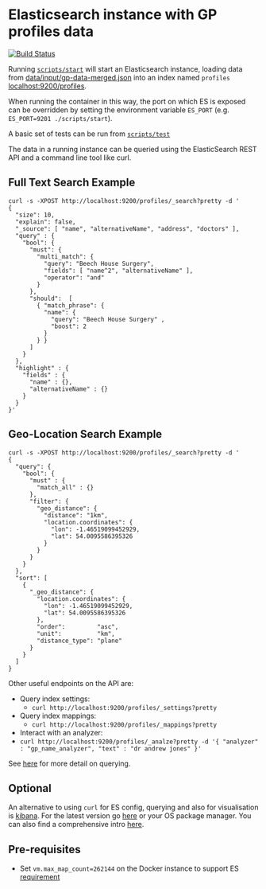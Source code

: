 # Elasticsearch instance with GP profiles data

[![Build Status](https://travis-ci.org/nhsuk/profiles-db-elastic.svg?branch=master)](https://travis-ci.org/nhsuk/profiles-db-elastic)

Running [`scripts/start`](scripts/start) will start an Elasticsearch instance,
loading data from
[data/input/gp-data-merged.json](data/input/gp-data-merged.json) into an index
named `profiles` [localhost:9200/profiles](http://localhost:9200/profiles).

When running the container in this way, the port on which ES is exposed can be
overridden by setting the environment variable `ES_PORT` (e.g. `ES_PORT=9201
./scripts/start`).

A basic set of tests can be run from [`scripts/test`](scripts/test)

The data in a running instance can be queried using the ElasticSearch REST API and a command line tool like curl.

## Full Text Search Example

```
curl -s -XPOST http://localhost:9200/profiles/_search?pretty -d '
{
  "size": 10,
  "explain": false,
  "_source": [ "name", "alternativeName", "address", "doctors" ],
  "query" : {
    "bool": {
      "must": {
        "multi_match": {
          "query": "Beech House Surgery",
          "fields": [ "name^2", "alternativeName" ],
          "operator": "and"
        }
      },
      "should":  [
        { "match_phrase": {
          "name": {
            "query": "Beech House Surgery" ,
            "boost": 2
          }
        } }
      ]
    }
  },
  "highlight" : {
    "fields" : {
      "name" : {},
      "alternativeName" : {}
    }
  }
}'

```

## Geo-Location Search Example 

```
curl -s -XPOST http://localhost:9200/profiles/_search?pretty -d '
{
  "query": {
    "bool": {
      "must" : {
        "match_all" : {}
      },
      "filter": {
        "geo_distance": {
          "distance": "1km", 
          "location.coordinates": { 
            "lon": -1.46519099452929,
            "lat": 54.0095586395326
          }
        }
      }
    }
  },
  "sort": [
    {
      "_geo_distance": {
        "location.coordinates": {
          "lon": -1.46519099452929,
          "lat": 54.0095586395326
        },
        "order":         "asc",
        "unit":          "km",
        "distance_type": "plane"
      }
    }
  ]
}
```

Other useful endpoints on the API are:

* Query index settings:
  * `curl http://localhost:9200/profiles/_settings?pretty`
* Query index mappings:
  * `curl http://localhost:9200/profiles/_mappings?pretty`
* Interact with an analyzer:
 * `curl http://localhost:9200/profiles/_analze?pretty -d '{ "analyzer" : "gp_name_analyzer", "text" : "dr andrew jones" }'`

See
[here](https://www.elastic.co/guide/en/elasticsearch/reference/current/query-dsl.html)
for more detail on querying.

## Optional

An alternative to using `curl` for ES config, querying and also for visualisation is [kibana](https://www.elastic.co/products/kibana).
For the latest version go [here](https://www.elastic.co/guide/en/kibana/current/install.html) or your OS package manager. 
You can also find a comprehensive intro [here](https://www.youtube.com/watch?v=mMhnGjp8oOI).

## Pre-requisites

* Set `vm.max_map_count=262144` on the Docker instance to support ES
  [requirement](https://www.elastic.co/guide/en/elasticsearch/reference/current/docker.html#docker-cli-run-prod-mode)
